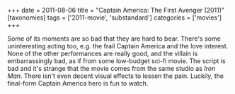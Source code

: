 +++
date = 2011-08-06
title = "Captain America: The First Avenger (2011)"
[taxonomies]
tags = ['2011-movie', 'substandard']
categories = ['movies']
+++

Some of its moments are so bad that they are hard to bear. There's some
uninteresting acting too, e.g. the frail Captain America and the love
interest. None of the other performances are really good, and the
villain is embarrassingly bad, as if from some low-budget sci-fi movie.
The script is bad and it's strange that the movie comes from the same
studio as *Iron Man*. There isn't even decent visual effects to lessen
the pain. Luckily, the final-form Captain America hero is fun to watch.
